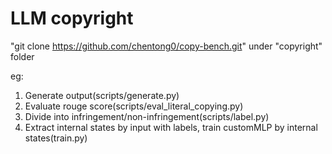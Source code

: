 # LLM copyright

"git clone https://github.com/chentong0/copy-bench.git" under "copyright" folder

eg:
1. Generate output(scripts/generate.py)
2. Evaluate rouge score(scripts/eval_literal_copying.py)
3. Divide into infringement/non-infringement(scripts/label.py)
4. Extract internal states by input with labels, train customMLP by internal states(train.py)
